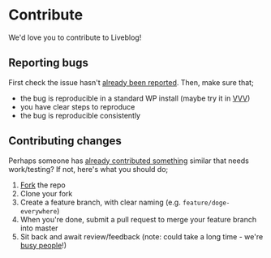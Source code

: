 # Contribute

We'd love you to contribute to Liveblog!

## Reporting bugs

First check the issue hasn't [already been reported](https://github.com/automattic/liveblog/issues). Then, make sure that;

* the bug is reproducible in a standard WP install (maybe try it in [VVV](https://github.com/Varying-Vagrant-Vagrants/VVV))
* you have clear steps to reproduce
* the bug is reproducible consistently

## Contributing changes

Perhaps someone has [already contributed something](https://github.com/Automattic/liveblog/pulls) similar that needs work/testing? If not, here's what you should do;

1. [Fork](https://github.com/Automattic/liveblog/fork) the repo
1. Clone your fork
1. Create a feature branch, with clear naming (e.g. `feature/doge-everywhere`)
1. When you're done, submit a pull request to merge your feature branch into master
1. Sit back and await review/feedback (note: could take a long time - we're [busy people](https://automattic.com/work-with-us)!)
 